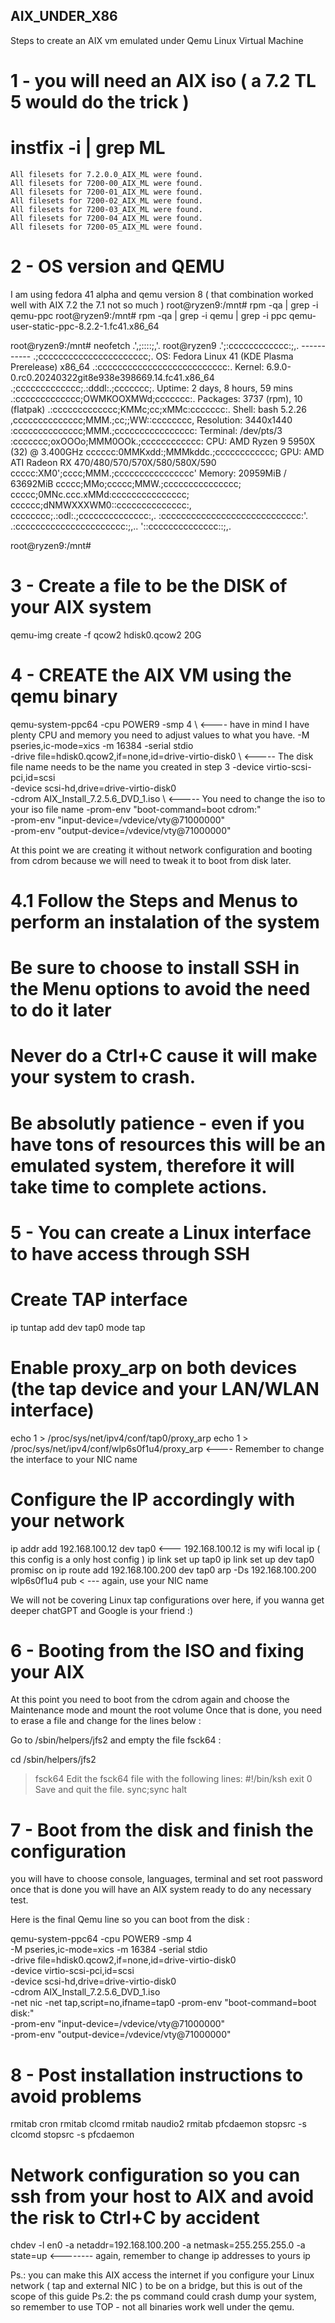 ## AIX_UNDER_X86
Steps to create an AIX vm emulated under Qemu Linux Virtual Machine

# 1 - you will need an AIX iso  ( a 7.2 TL 5 would do the trick )

# instfix -i | grep ML
    All filesets for 7.2.0.0_AIX_ML were found.
    All filesets for 7200-00_AIX_ML were found.
    All filesets for 7200-01_AIX_ML were found.
    All filesets for 7200-02_AIX_ML were found.
    All filesets for 7200-03_AIX_ML were found.
    All filesets for 7200-04_AIX_ML were found.
    All filesets for 7200-05_AIX_ML were found.

# 2 - OS version and QEMU

I am using fedora 41 alpha and qemu version 8   ( that combination worked  well with AIX 7.2  the 7.1 not so much )
  	root@ryzen9:/mnt# rpm -qa | grep -i qemu-ppc
  	root@ryzen9:/mnt# rpm -qa | grep -i qemu | grep -i ppc
  	qemu-user-static-ppc-8.2.2-1.fc41.x86_64  

root@ryzen9:/mnt# neofetch
             .',;::::;,'.                root@ryzen9
         .';:cccccccccccc:;,.            -----------
      .;cccccccccccccccccccccc;.         OS: Fedora Linux 41 (KDE Plasma Prerelease) x86_64
    .:cccccccccccccccccccccccccc:.       Kernel: 6.9.0-0.rc0.20240322git8e938e398669.14.fc41.x86_64
  .;ccccccccccccc;.:dddl:.;ccccccc;.     Uptime: 2 days, 8 hours, 59 mins
 .:ccccccccccccc;OWMKOOXMWd;ccccccc:.    Packages: 3737 (rpm), 10 (flatpak)
.:ccccccccccccc;KMMc;cc;xMMc:ccccccc:.   Shell: bash 5.2.26
,cccccccccccccc;MMM.;cc;;WW::cccccccc,   Resolution: 3440x1440
:cccccccccccccc;MMM.;cccccccccccccccc:   Terminal: /dev/pts/3
:ccccccc;oxOOOo;MMM0OOk.;cccccccccccc:   CPU: AMD Ryzen 9 5950X (32) @ 3.400GHz
cccccc:0MMKxdd:;MMMkddc.;cccccccccccc;   GPU: AMD ATI Radeon RX 470/480/570/570X/580/580X/590
ccccc:XM0';cccc;MMM.;cccccccccccccccc'   Memory: 20959MiB / 63692MiB
ccccc;MMo;ccccc;MMW.;ccccccccccccccc;
ccccc;0MNc.ccc.xMMd:ccccccccccccccc;
cccccc;dNMWXXXWM0::cccccccccccccc:,
cccccccc;.:odl:.;cccccccccccccc:,.
:cccccccccccccccccccccccccccc:'.
.:cccccccccccccccccccccc:;,..
  '::cccccccccccccc::;,.

root@ryzen9:/mnt#

# 3 -  Create a file to be the DISK of your AIX system

qemu-img create -f  qcow2  hdisk0.qcow2  20G

# 4 - CREATE the AIX VM using the qemu binary

qemu-system-ppc64 -cpu POWER9 -smp 4 \  <---- have in mind I have plenty CPU and memory you need to adjust values to what you have.
-M pseries,ic-mode=xics -m 16384 -serial stdio \
-drive file=hdisk0.qcow2,if=none,id=drive-virtio-disk0 \   <----- The disk file name needs to be the name you created in step 3
-device virtio-scsi-pci,id=scsi \
-device scsi-hd,drive=drive-virtio-disk0 \
-cdrom AIX_Install_7.2.5.6_DVD_1.iso \     <----- You need to change the iso to your iso file name
-prom-env "boot-command=boot cdrom:" \
-prom-env "input-device=/vdevice/vty@71000000" \
-prom-env "output-device=/vdevice/vty@71000000"

At this point we are creating it without network configuration and booting from cdrom because we will need to tweak it to boot from disk later.

# 4.1 Follow the Steps and Menus to perform an instalation of the system 

# Be sure to choose to install SSH in the Menu options to avoid the need to do it later
# Never do a Ctrl+C cause it will make your system to crash.
# Be absolutly patience - even if you have tons of resources this will be an emulated system, therefore it will take time to complete actions.

# 5 - You can create a Linux interface to have access through SSH

# Create TAP interface
ip tuntap add dev tap0 mode tap

# Enable proxy_arp on both devices (the tap device and your LAN/WLAN interface)

echo 1 > /proc/sys/net/ipv4/conf/tap0/proxy_arp
echo 1 > /proc/sys/net/ipv4/conf/wlp6s0f1u4/proxy_arp     <---- Remember to change the interface to your NIC name

# Configure the IP accordingly with your network

ip addr add 192.168.100.12 dev tap0   <--- 192.168.100.12 is my wifi local ip ( this config is a only host config )
ip link set up tap0
ip link set up dev tap0 promisc on
ip route add 192.168.100.200 dev tap0
arp -Ds 192.168.100.200 wlp6s0f1u4 pub   < --- again, use your NIC name

We will not be covering Linux tap configurations over here, if you wanna get deeper  chatGPT and Google is your friend  :)

# 6 - Booting from the ISO and fixing your AIX

At this point you need to boot from the cdrom again and choose the Maintenance mode and mount the root volume
Once that is done, you need to erase a file and change for the lines below :

Go to /sbin/helpers/jfs2 and empty the file fsck64 :

cd /sbin/helpers/jfs2
> fsck64
Edit the fsck64 file with the following lines:
#!/bin/ksh
exit 0
Save and quit the file.
sync;sync
halt

# 7 -  Boot from the disk and finish the configuration

you will have to choose console, languages, terminal and set root password once that is done you will have an AIX system ready to do any necessary test.

Here is the final Qemu line so you can boot from the disk :

qemu-system-ppc64 -cpu POWER9 -smp 4 \
-M pseries,ic-mode=xics -m 16384 -serial stdio \
-drive file=hdisk0.qcow2,if=none,id=drive-virtio-disk0 \
-device virtio-scsi-pci,id=scsi \
-device scsi-hd,drive=drive-virtio-disk0 \
-cdrom AIX_Install_7.2.5.6_DVD_1.iso \
-net nic -net tap,script=no,ifname=tap0
-prom-env "boot-command=boot disk:" \
-prom-env "input-device=/vdevice/vty@71000000" \
-prom-env "output-device=/vdevice/vty@71000000"

# 8 - Post installation instructions to avoid problems

rmitab cron
rmitab clcomd
rmitab naudio2
rmitab pfcdaemon
stopsrc -s clcomd
stopsrc -s pfcdaemon

# Network configuration so you can ssh from your host to AIX and avoid the risk to Ctrl+C by accident

	
chdev -l en0 -a netaddr=192.168.100.200 -a netmask=255.255.255.0 -a state=up   <-------- again, remember to change ip addresses to yours ip 

Ps.: you can make this AIX access the internet if you configure your Linux network  ( tap and external NIC ) to be on a bridge, but this is out of the scope of this guide
Ps.2:  the ps command could crash dump your system, so remember to use TOP  - not all binaries work well under the qemu.



  
